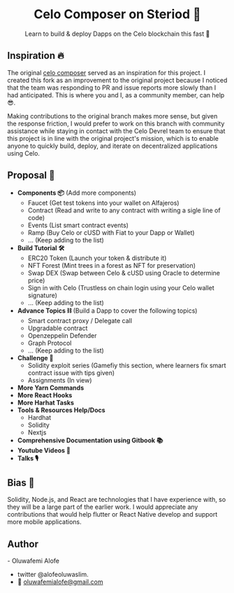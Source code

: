 <div>
<h1 align="center">Celo Composer on Steriod 💊</h1>
<p align="center">Learn to build & deploy Dapps on the Celo blockchain this fast 🫰</p>
<h2> Inspiration 🔥</h2>
<p>

The original [celo composer](https://github.com/celo-org/celo-composer)  served as an inspiration for this project. I created this fork as an improvement to the original project because I noticed that the team was responding to PR and issue reports more slowly than I had anticipated. This is where you and I, as a community member, can help 😎.
</p>

<p>
Making contributions to the original branch makes more sense, but given the response friction, I would prefer to work on this branch with community assistance while staying in contact with the Celo Devrel team to ensure that this project is in line with the original project's mission, which is to enable anyone to quickly build, deploy, and iterate on decentralized applications using Celo.
</p>

<h2> Proposal 🔖</h2> 

 - **Components 📦** (Add more components)
	 - Faucet (Get test tokens into your wallet on Alfajeros)
	 - Contract   (Read and write to any contract with writing a sigle line of code)
	 - Events (List smart contract events)
	 - Ramp (Buy Celo or cUSD with Fiat to your Dapp or Wallet)
	 - ... (Keep adding to the list)
- **Build Tutorial 🛠**
	- ERC20 Token (Launch your token & distribute it)
	- NFT Forest (Mint trees in a forest as NFT for preservation)
	- Swap DEX (Swap between Celo & cUSD using Oracle to determine price)
	-  Sign in with Celo (Trustless on chain login using your Celo wallet signature)
	- ... (Keep adding to the list)
- **Advance Topics ⛓** (Build a Dapp to cover the following topics)
	- Smart contract proxy / Delegate call
	- Upgradable contract
	- Openzeppelin Defender
	- Graph Protocol
	- ... (Keep adding to the list)
- **Challenge 🧩**
	- Solidity exploit series (Gamefiy this section, where learners fix smart contract issue with tips given)
	- Assignments (In view)
- **More Yarn Commands**
- **More React Hooks**
- **More Harhat Tasks**
- **Tools & Resources Help/Docs**
	- Hardhat
	- Solidity
	- Nextjs
- **Comprehensive Documentation using Gitbook 📚**
- **Youtube Videos 🎥**
- **Talks 🎙**


<h2> Bias 🙈</h2> 
Solidity, Node.js, and React are technologies that I have experience with, so they will be a large part of the earlier work. I would appreciate any contributions that would help flutter or React Native develop and support more mobile applications.

<h2>Author </h2>
-  Oluwafemi Alofe

- twitter @alofeoluwaslim. 
- 📧 oluwafemialofe@gmail.com

</div>


